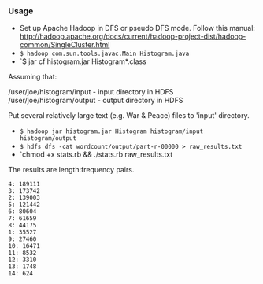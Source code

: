 ### Usage

* Set up Apache Hadoop in DFS or pseudo DFS mode. Follow this manual: http://hadoop.apache.org/docs/current/hadoop-project-dist/hadoop-common/SingleCluster.html
* `$ hadoop com.sun.tools.javac.Main Histogram.java`
* `$ jar cf histogram.jar Histogram*.class

Assuming that:

/user/joe/histogram/input - input directory in HDFS
/user/joe/histogram/output - output directory in HDFS

Put several relatively large text (e.g. War & Peace)  files to 'input' directory.

* `$ hadoop jar histogram.jar Histogram histogram/input histogram/output`
* `$ hdfs dfs -cat wordcount/output/part-r-00000 > raw_results.txt`
* `chmod +x stats.rb && ./stats.rb raw_results.txt

The results are length:frequency pairs.

```
4: 189111
3: 173742
2: 139003
5: 121442
6: 80604
7: 61659
8: 44175
1: 35527
9: 27460
10: 16471
11: 8532
12: 3310
13: 1748
14: 624
```

